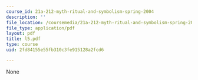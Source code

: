 ```yaml
---
course_id: 21a-212-myth-ritual-and-symbolism-spring-2004
description: ''
file_location: /coursemedia/21a-212-myth-ritual-and-symbolism-spring-2004/2fd84155e55fb310c3fe915128a2fcd6_l5.pdf
file_type: application/pdf
layout: pdf
title: l5.pdf
type: course
uid: 2fd84155e55fb310c3fe915128a2fcd6

---
```

None